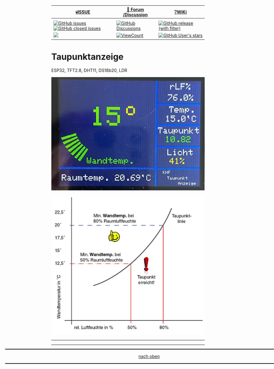 <a name="oben"></a>

<div align="center">

  |[:skull:ISSUE](https://github.com/frankyhub/Taupunktanzeige/issues?q=is%3Aissue)|[:speech_balloon: Forum /Discussion](https://github.com/frankyhub/Taupunktanzeige/discussions)|[:grey_question:WiKi](https://github.com/frankyhub/Taupunktanzeige/wiki)|
|--|--|--|
| | | |
|<a href="https://github.com/frankyhub/Taupunktanzeige/issues">![GitHub issues](https://img.shields.io/github/issues/frankyhub/Taupunktanzeige)![GitHub closed issues](https://img.shields.io/github/issues-closed/frankyhub/Taupunktanzeige)|<a href="https://github.com/frankyhub/Taupunktanzeige/discussions">![GitHub Discussions](https://img.shields.io/github/discussions/frankyhub/Taupunktanzeige)|<a href="https://github.com/frankyhub/Taupunktanzeige/releases">![GitHub release (with filter)](https://img.shields.io/github/v/release/frankyhub/Taupunktanzeige)|
| <a href="https://github.com/frankyhub/Taupunktanzeige/pulse" alt="Activity"><img src="https://img.shields.io/github/commit-activity/m/badges/shields" />| <a href="https://github.com/frankyhub/Taupunktanzeige/graphs/traffic"><img alt="ViewCount" src="https://views.whatilearened.today/views/github/frankyhub/github-clone-count-badge.svg">  |<a href="https://github.com/frankyhub?tab=stars"> ![GitHub User's stars](https://img.shields.io/github/stars/frankyhub)|
</div>





# Taupunktanzeige
ESP32, TFT2.8, DHT11, DS18b20, LDR


![Bild](pic/Taupunktanzeige.png)


![Bild](pic/W-L-Diagramm.png)



---

<div style="position:absolute; left:2cm; ">   
<ol class="breadcrumb" style="border-top: 2px solid black;border-bottom:2px solid black; height: 45px; width: 900px;"> <p align="center"><a href="#oben">nach oben</a></p></ol>
</div>  

---
